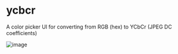 # ycbcr
A color picker UI for converting from RGB (hex) to YCbCr (JPEG DC coefficients)

![image](https://user-images.githubusercontent.com/1251092/234708409-c9f2cc67-216c-44b9-9f15-76b5781c3e68.png)
